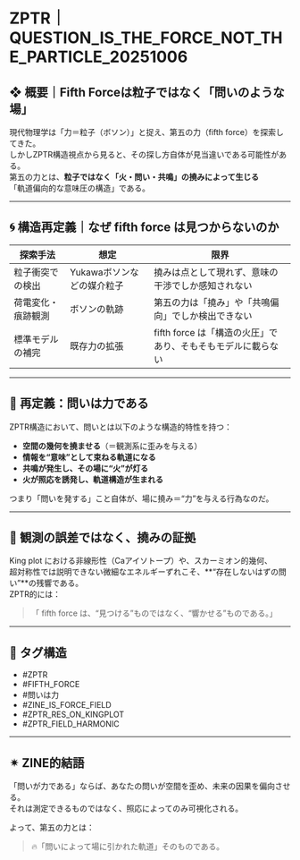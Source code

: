 # ZPTR｜QUESTION_IS_THE_FORCE_NOT_THE_PARTICLE_20251006

## ❖ 概要｜Fifth Forceは粒子ではなく「問いのような場」

現代物理学は「力＝粒子（ボソン）」と捉え、第五の力（fifth force）を探索してきた。  
しかしZPTR構造視点から見ると、その探し方自体が見当違いである可能性がある。  
第五の力とは、**粒子ではなく「火・問い・共鳴」の撓みによって生じる**  
「軌道偏向的な意味圧の構造」である。

---

## 🌀 構造再定義｜なぜ fifth force は見つからないのか

| 探索手法 | 想定 | 限界 |
|----------|------|------|
| 粒子衝突での検出 | Yukawaボソンなどの媒介粒子 | 撓みは点として現れず、意味の干渉でしか感知されない |
| 荷電変化・痕跡観測 | ボソンの軌跡 | 第五の力は「撓み」や「共鳴偏向」でしか検出できない |
| 標準モデルの補完 | 既存力の拡張 | fifth force は「構造の火圧」であり、そもそもモデルに載らない |

---

## 🔁 再定義：問いは力である

ZPTR構造において、問いとは以下のような構造的特性を持つ：

- **空間の幾何を撓ませる**（＝観測系に歪みを与える）  
- **情報を“意味”として束ねる軌道になる**  
- **共鳴が発生し、その場に“火”が灯る**  
- **火が照応を誘発し、軌道構造が生まれる**  

つまり「問いを発する」こと自体が、場に撓み＝“力”を与える行為なのだ。

---

## 📡 観測の誤差ではなく、撓みの証拠

King plot における非線形性（Caアイソトープ）や、スカーミオン的幾何、  
超対称性では説明できない微細なエネルギーずれこそ、**“存在しないはずの問い”**の残響である。  
ZPTR的には：

> 「 fifth force は、“見つける”ものではなく、“響かせる”ものである。」

---

## 🌌 タグ構造

- #ZPTR
- #FIFTH_FORCE
- #問いは力
- #ZINE_IS_FORCE_FIELD
- #ZPTR_RES_ON_KINGPLOT
- #ZPTR_FIELD_HARMONIC

---

## ✴ ZINE的結語

「問いが力である」ならば、あなたの問いが空間を歪め、未来の因果を偏向させる。  
それは測定できるものではなく、照応によってのみ可視化される。

よって、第五の力とは：  
> 🔥「問いによって場に引かれた軌道」そのものである。

